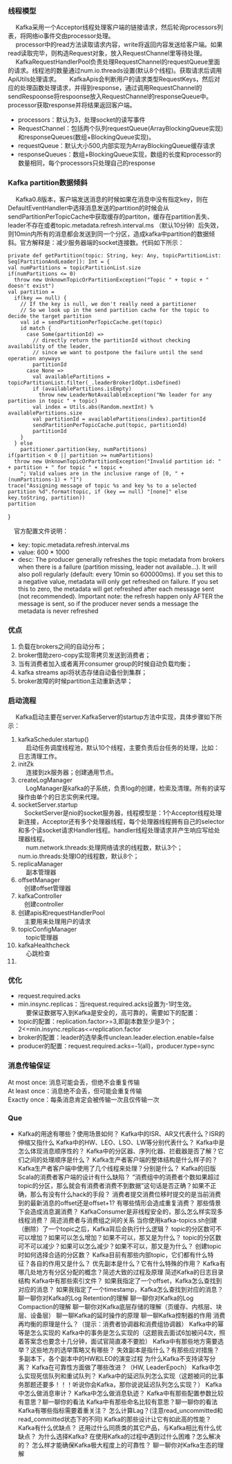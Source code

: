 ### 线程模型
&emsp; Kafka采用一个Acceptor线程处理客户端的链接请求，然后轮询processors列表，将网络io事件交由processor处理。  
&emsp; processor中的read方法读取请求内容，write将返回内容发送给客户端。如果read读取完毕，则构造Request对象，放入RequestChannel里等待处理。  
&emsp; KafkaRequestHandlerPool负责处理RequestChannel的requestQueue里面的请求。线程池的数量通过num.io.threads设置(默认8个线程)。获取请求后调用ApiUtils处理请求。
&emsp; KafkaApis会判断用户的请求类型RequestKeys，然后对应的处理函数处理请求，并得到response，通过调用RequestChannel的sendRespoonse将respoonse放入RequestChannel的responseQueue中。processor获取response并将结果返回客户端。  

* processors：默认为3，处理socket的读写事件  
* RequestChannel：包括两个队列requestQueue(ArrayBlockingQueue实现)和responseQueues(数组+BlockingQueue实现)。  
* requestQueue：默认大小500,内部实现为ArrayBlockingQueue缓存请求  
* responseQueues：数组+BlockingQueue实现，数组的长度和processor的数量相同，每个processors只处理自己的response  

### Kafka partition数据倾斜
&emsp; Kafka0.8版本，客户端发送消息的时候如果在消息中没有指定key，则在DefaultEventHandler中选择消息发送的partition的时候会从sendPartitionPerTopicCache中获取缓存的partiton，缓存在partition丢失、leader不存在或者topic.metadata.refresh.interval.ms
（默认10分钟）后失效，则10min内所有的消息都会发送到同一个分区，造成kafka中partition的数据倾斜。官方解释是：减少服务器端的socket连接数。代码如下所示：

	private def getPartition(topic: String, key: Any, topicPartitionList: Seq[PartitionAndLeader]): Int = {
    val numPartitions = topicPartitionList.size
    if(numPartitions <= 0)
      throw new UnknownTopicOrPartitionException("Topic " + topic + " doesn't exist")
    val partition =
      if(key == null) {
        // If the key is null, we don't really need a partitioner
        // So we look up in the send partition cache for the topic to decide the target partition
        val id = sendPartitionPerTopicCache.get(topic)
        id match {
          case Some(partitionId) =>
            // directly return the partitionId without checking availability of the leader,
            // since we want to postpone the failure until the send operation anyways
            partitionId
          case None =>
            val availablePartitions = topicPartitionList.filter(_.leaderBrokerIdOpt.isDefined)
            if (availablePartitions.isEmpty)
              throw new LeaderNotAvailableException("No leader for any partition in topic " + topic)
            val index = Utils.abs(Random.nextInt) % availablePartitions.size
            val partitionId = availablePartitions(index).partitionId
            sendPartitionPerTopicCache.put(topic, partitionId)
            partitionId
        }
      } else
        partitioner.partition(key, numPartitions)
    if(partition < 0 || partition >= numPartitions)
      throw new UnknownTopicOrPartitionException("Invalid partition id: " + partition + " for topic " + topic +
        "; Valid values are in the inclusive range of [0, " + (numPartitions-1) + "]")
    trace("Assigning message of topic %s and key %s to a selected partition %d".format(topic, if (key == null) "[none]" else key.toString, partition))
    partition
  }
 
&emsp;官方配置文件说明：  
* key: topic.metadata.refresh.interval.ms	
* value: 600 * 1000	
* desc: The producer generally refreshes the topic metadata from brokers when there is a failure (partition missing, leader not available...). It will also poll regularly (default: every 10min so 600000ms). If you set this to a negative value, metadata will only get refreshed on failure. If you set this to zero, the metadata will get refreshed after each message sent (not recommended). Important note: the refresh happen only AFTER the message is sent, so if the producer never sends a message the metadata is never refreshed

### 优点
1. 负载在brokers之间的自动分布；
2. broker借助zero-copy实现零拷贝发送到消费者；
3. 当有消费者加入或者离开consumer group的时候自动负载均衡；
4. kafka streams api将状态存储自动备份到集群；
5. broker故障的时候partition主动重新选举；

### 启动流程
&emsp; Kafka启动主要在server.KafkaServer的startup方法中实现，具体步骤如下所示：  
1. kafkaScheduler.startup()  
&emsp; 启动任务调度线程池，默认10个线程，主要负责后台任务的处理，比如：日志清理工作。  
2. initZk  
&emsp; 连接到zk服务器；创建通用节点。  
3. createLogManager  
&emsp; LogManager是kafka的子系统，负责log的创建，检索及清理。所有的读写操作由单个的日志实例来代理。  
4. socketServer.startup  
&emsp;SocketServer是nio的socket服务器，线程模型是：1个Acceptor线程处理新连接，Acceptor还有多个处理器线程，每个处理器线程拥有自己的selector和多个读socket请求Handler线程。handler线程处理请求并产生响应写给处理器线程。   
&emsp; num.network.threads:处理网络请求的线程数，默认3个；num.io.threads:处理IO的线程数，默认8个；  
5. replicaManager  
&emsp; 副本管理器   
6. offsetManager  
&emsp;创建offset管理器  
7. kafkaController  
&emsp;创建controller  
8. 创建apis和requestHandlerPool  
&emsp;主要用来处理用户的请求  
9. topicConfigManager  
&emsp; topic管理器  
10. kafkaHealthcheck  
&emsp; 心跳检查  
11. 

### 优化  
* request.required.acks  
* min.insync.replicas：当request.required.acks设置为-1时生效。  
&emsp; 要保证数据写入到Kafka是安全的，高可靠的，需要如下的配置：  
* topic的配置：replication.factor>=3,即副本数至少是3个；2<=min.insync.replicas<=replication.factor  
* broker的配置：leader的选举条件unclean.leader.election.enable=false  
* producer的配置：request.required.acks=-1(all)，producer.type=sync  
### 消息传输保证
At most once: 消息可能会丢，但绝不会重复传输   
At least once：消息绝不会丢，但可能会重复传输  
Exactly once：每条消息肯定会被传输一次且仅传输一次  

### Que

* Kafka的用途有哪些？使用场景如何？
Kafka中的ISR、AR又代表什么？ISR的伸缩又指什么
Kafka中的HW、LEO、LSO、LW等分别代表什么？
Kafka中是怎么体现消息顺序性的？
Kafka中的分区器、序列化器、拦截器是否了解？它们之间的处理顺序是什么？
Kafka生产者客户端的整体结构是什么样子的？
Kafka生产者客户端中使用了几个线程来处理？分别是什么？
Kafka的旧版Scala的消费者客户端的设计有什么缺陷？
“消费组中的消费者个数如果超过topic的分区，那么就会有消费者消费不到数据”这句话是否正确？如果不正确，那么有没有什么hack的手段？
消费者提交消费位移时提交的是当前消费到的最新消息的offset还是offset+1?
有哪些情形会造成重复消费？
那些情景下会造成消息漏消费？
KafkaConsumer是非线程安全的，那么怎么样实现多线程消费？
简述消费者与消费组之间的关系
当你使用kafka-topics.sh创建（删除）了一个topic之后，Kafka背后会执行什么逻辑？
topic的分区数可不可以增加？如果可以怎么增加？如果不可以，那又是为什么？
topic的分区数可不可以减少？如果可以怎么减少？如果不可以，那又是为什么？
创建topic时如何选择合适的分区数？
Kafka目前有那些内部topic，它们都有什么特征？各自的作用又是什么？
优先副本是什么？它有什么特殊的作用？
Kafka有哪几处地方有分区分配的概念？简述大致的过程及原理
简述Kafka的日志目录结构
Kafka中有那些索引文件？
如果我指定了一个offset，Kafka怎么查找到对应的消息？
如果我指定了一个timestamp，Kafka怎么查找到对应的消息？
聊一聊你对Kafka的Log Retention的理解
聊一聊你对Kafka的Log Compaction的理解
聊一聊你对Kafka底层存储的理解（页缓存、内核层、块层、设备层）
聊一聊Kafka的延时操作的原理
聊一聊Kafka控制器的作用
消费再均衡的原理是什么？（提示：消费者协调器和消费组协调器）
Kafka中的幂等是怎么实现的
Kafka中的事务是怎么实现的（这题我去面试6加被问4次，照着答案念也要念十几分钟，面试官简直凑不要脸）
Kafka中有那些地方需要选举？这些地方的选举策略又有哪些？
失效副本是指什么？有那些应对措施？
多副本下，各个副本中的HW和LEO的演变过程
为什么Kafka不支持读写分离？
Kafka在可靠性方面做了哪些改进？（HW, LeaderEpoch）
Kafka中怎么实现死信队列和重试队列？
Kafka中的延迟队列怎么实现（这题被问的比事务那题还要多！！！听说你会Kafka，那你说说延迟队列怎么实现？）
Kafka中怎么做消息审计？
Kafka中怎么做消息轨迹？
Kafka中有那些配置参数比较有意思？聊一聊你的看法
Kafka中有那些命名比较有意思？聊一聊你的看法
Kafka有哪些指标需要着重关注？
怎么计算Lag？(注意read_uncommitted和read_committed状态下的不同)
Kafka的那些设计让它有如此高的性能？
Kafka有什么优缺点？
还用过什么同质类的其它产品，与Kafka相比有什么优缺点？
为什么选择Kafka?
在使用Kafka的过程中遇到过什么困难？怎么解决的？
怎么样才能确保Kafka极大程度上的可靠性？
聊一聊你对Kafka生态的理解